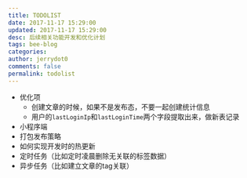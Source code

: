 ```yaml
---
title: TODOLIST  
date: 2017-11-17 15:29:00  
updated: 2017-11-17 15:29:00  
desc: 后续相关功能开发和优化计划  
tags: bee-blog  
categories:  
author: jerrydot0  
comments: false  
permalink: todolist  
---
```


+ 优化项  
  - 创建文章的时候，如果不是发布态，不要一起创建统计信息  
  - 用户的`lastLoginIp`和`lastLoginTime`两个字段提取出来，做新表记录  
+ 小程序端  
+ 打包发布策略
+ 如何实现开发时的热更新
+ 定时任务（比如定时凌晨删除无关联的标签数据）
+ 异步任务（比如建立文章的tag关联）
